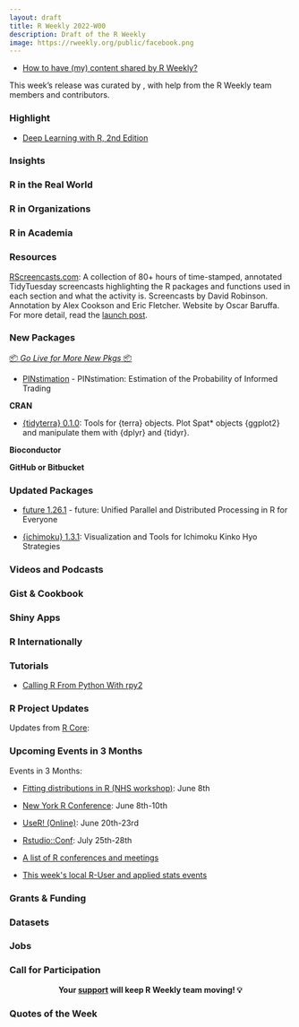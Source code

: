 ```yaml
---
layout: draft
title: R Weekly 2022-W00
description: Draft of the R Weekly
image: https://rweekly.org/public/facebook.png
---
```



+ [How to have (my) content shared by R Weekly?](https://github.com/rweekly/rweekly.org#how-to-have-my-content-shared-by-r-weekly)

This week’s release was curated by [](), with help from the R Weekly team members and contributors.



###  Highlight

+ [Deep Learning with R, 2nd Edition](https://blogs.rstudio.com/ai/posts/2022-05-24-deep-learning-with-r-2e/)

### Insights



### R in the Real World



###  R in Organizations



###  R in Academia



###  Resources

[RScreencasts.com](https://www.rscreencasts.com/?ref=rweekly): A collection of 80+ hours of time-stamped, annotated TidyTuesday screencasts highlighting the R packages and functions used in each section and what the activity is. Screencasts by David Robinson. Annotation by Alex Cookson and Eric Fletcher. Website by Oscar Baruffa. For more detail, read the [launch post](https://oscarbaruffa.com/rscreencasts/?ref=rweekly). 

###  New Packages

<p class="added-hostname"><a href="https://rweekly.org/live" target="_blank" class="externalLink">📦 <i>Go Live for More New Pkgs</i> 📦</a></p>

* [PINstimation](https://pinstimation.com/) - PINstimation: Estimation of the Probability of Informed Trading

**CRAN**

+ [{tidyterra} 0.1.0](https://dieghernan.github.io/tidyterra/): Tools for {terra} objects. Plot Spat* objects {ggplot2} and manipulate them with {dplyr} and {tidyr}.


**Bioconductor**



**GitHub or Bitbucket**



### Updated Packages


* [future 1.26.1](https://future.futureverse.org/) - future: Unified Parallel and Distributed Processing in R for Everyone


+ [{ichimoku} 1.3.1](https://cran.r-project.org/package=ichimoku): Visualization and Tools for Ichimoku Kinko Hyo Strategies


###  Videos and Podcasts



### Gist & Cookbook



### Shiny Apps



### R Internationally



###  Tutorials

+ [Calling R From Python With rpy2](https://rviews.rstudio.com/2022/05/25/calling-r-from-python-with-rpy2/)

<!--<div class="post-more-begin></div><div class="post-more-end"></div>-->

###  R Project Updates

Updates from [R Core](http://developer.r-project.org/blosxom.cgi/R-devel/NEWS):


###  Upcoming Events in 3 Months

Events in 3 Months:

+ [Fitting distributions in R (NHS workshop)](https://www.eventbrite.co.uk/e/nhs-r-workshop-fitting-distributions-in-r-june-2022-tickets-338906667967?aff=estw&utm-campaign=social&utm-content=attendeeshare&utm-medium=discovery&utm-source=tw&utm-term=listing): June 8th

+ [New York R Conference](https://rstats.ai/nyr/): June 8th-10th

+ [UseR! (Online)](https://user2022.r-project.org/): June 20th-23rd

+ [Rstudio::Conf](https://www.rstudio.com/conference/): July 25th-28th

+ [A list of R conferences and meetings](https://jumpingrivers.github.io/meetingsR/events.html)

+ [This week's local R-User and applied stats events](https://community.rstudio.com/c/irl)

### Grants & Funding


### Datasets

### Jobs




###  Call for Participation


<p class="hide-support added-hostname support-rweekly" style="text-align: center;font-weight: bold;">Your <a class="non-visited externalLink" href="https://www.patreon.com/rweekly" onclick="pas(this)">support</a> will keep R Weekly team moving! 💡</p>

###  Quotes of the Week
